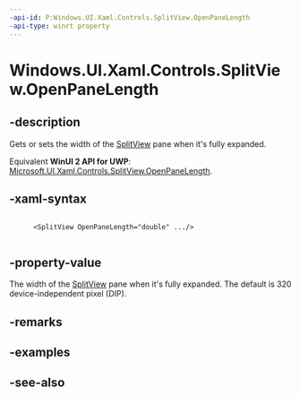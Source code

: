 ```yaml
---
-api-id: P:Windows.UI.Xaml.Controls.SplitView.OpenPaneLength
-api-type: winrt property
---
```


<!-- Property syntax
public double OpenPaneLength { get;  set; }
-->

# Windows.UI.Xaml.Controls.SplitView.OpenPaneLength

## -description
Gets or sets the width of the [SplitView](splitview.md) pane when it's fully expanded.

Equivalent **WinUI 2 API for UWP**: [Microsoft.UI.Xaml.Controls.SplitView.OpenPaneLength](/windows/winui/api/microsoft.ui.xaml.controls.splitview.openpanelength).

## -xaml-syntax
```xaml

      <SplitView OpenPaneLength="double" .../>
    
```


## -property-value
The width of the [SplitView](splitview.md) pane when it's fully expanded. The default is 320 device-independent pixel (DIP).

## -remarks

## -examples

## -see-also
